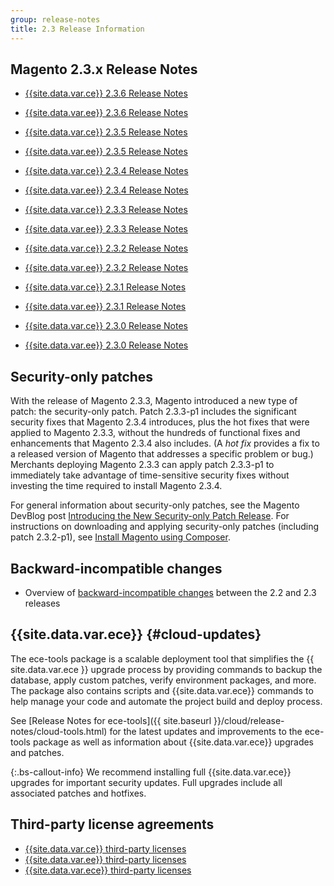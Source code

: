 ```yaml
---
group: release-notes
title: 2.3 Release Information
---
```


## Magento 2.3.x Release Notes

*  [{{site.data.var.ce}} 2.3.6 Release Notes]({{page.baseurl}}/release-notes/open-source-2-3-6.html)
*  [{{site.data.var.ee}} 2.3.6 Release Notes]({{page.baseurl}}/release-notes/commerce-2-3-6.html)

*  [{{site.data.var.ce}} 2.3.5 Release Notes]({{page.baseurl}}/release-notes/release-notes-2-3-5-open-source.html)
*  [{{site.data.var.ee}} 2.3.5 Release Notes]({{page.baseurl}}/release-notes/release-notes-2-3-5-commerce.html)

*  [{{site.data.var.ce}} 2.3.4 Release Notes]({{page.baseurl}}/release-notes/release-notes-2-3-4-open-source.html)
*  [{{site.data.var.ee}} 2.3.4 Release Notes]({{page.baseurl}}/release-notes/release-notes-2-3-4-commerce.html)

*  [{{site.data.var.ce}} 2.3.3 Release Notes]({{page.baseurl}}/release-notes/release-notes-2-3-3-open-source.html)
*  [{{site.data.var.ee}} 2.3.3 Release Notes]({{page.baseurl}}/release-notes/release-notes-2-3-3-commerce.html)

*  [{{site.data.var.ce}} 2.3.2 Release Notes]({{page.baseurl}}/release-notes/ReleaseNotes2.3.2OpenSource.html)
*  [{{site.data.var.ee}} 2.3.2 Release Notes]({{page.baseurl}}/release-notes/ReleaseNotes2.3.2Commerce.html)

*  [{{site.data.var.ce}} 2.3.1 Release Notes]({{page.baseurl}}/release-notes/ReleaseNotes2.3.1OpenSource.html)
*  [{{site.data.var.ee}} 2.3.1 Release Notes]({{page.baseurl}}/release-notes/ReleaseNotes2.3.1Commerce.html)

*  [{{site.data.var.ce}} 2.3.0 Release Notes]({{page.baseurl}}/release-notes/ReleaseNotes2.3.0OpenSource.html)
*  [{{site.data.var.ee}} 2.3.0 Release Notes]({{page.baseurl}}/release-notes/ReleaseNotes2.3.0Commerce.html)

## Security-only patches

With the release of Magento 2.3.3, Magento introduced a new type of patch: the security-only patch. Patch 2.3.3-p1 includes the significant security fixes that Magento 2.3.4 introduces, plus the hot fixes that were applied to Magento 2.3.3, without the hundreds of functional fixes and enhancements that Magento 2.3.4 also includes.  (A *hot fix* provides a fix to a released version of Magento that addresses a specific problem or bug.) Merchants deploying Magento 2.3.3 can apply patch 2.3.3-p1 to immediately take advantage of time-sensitive security fixes without investing the time required to install Magento 2.3.4.

For general information about security-only patches, see the Magento DevBlog post [Introducing the New Security-only Patch Release](https://community.magento.com/t5/Magento-DevBlog/Introducing-the-New-Security-only-Patch-Release/ba-p/141287).  For instructions on downloading and applying security-only patches (including patch 2.3.2-p1), see [Install Magento using Composer](https://devdocs-beta.magento.com/guides/v2.3/install-gde/composer.html#get-the-metapackage).

## Backward-incompatible changes

*  Overview of [backward-incompatible changes]({{page.baseurl}}/release-notes/backward-incompatible-changes/index.html) between the 2.2 and 2.3 releases

## {{site.data.var.ece}} {#cloud-updates}

The ece-tools package is a scalable deployment tool that simplifies the {{ site.data.var.ece }} upgrade process by providing commands to backup the database, apply custom patches, verify environment packages, and more. The package also contains scripts and {{site.data.var.ece}} commands to help manage your code and automate the project build and deploy process.

See [Release Notes for ece-tools]({{ site.baseurl }}/cloud/release-notes/cloud-tools.html) for the latest updates and improvements to the ece-tools package as well as information about {{site.data.var.ece}} upgrades and patches.

 {:.bs-callout-info}
We recommend installing full {{site.data.var.ece}} upgrades for important security updates. Full upgrades include all associated patches and hotfixes.

## Third-party license agreements

*  [{{site.data.var.ce}} third-party licenses]({{page.baseurl}}/release-notes/packages-open-source.html)
*  [{{site.data.var.ee}} third-party licenses]({{page.baseurl}}/release-notes/packages-commerce.html)
*  [{{site.data.var.ece}} third-party licenses]({{page.baseurl}}/release-notes/packages-cloud.html)
